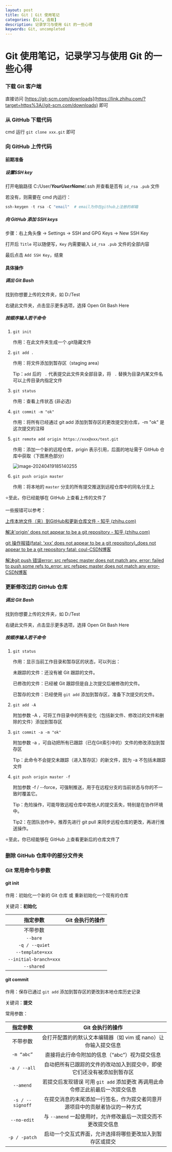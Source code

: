 ```yaml
---
layout: post
title: Git | Git 使用笔记
categories: [Git, 连载]
description: 记录学习与使用 Git 的一些心得
keywords: Git, uncompleted
---
```


# Git 使用笔记，记录学习与使用 Git 的一些心得

### 下载 Git 客户端

直接访问 [https://git-scm.com/downloads](https://link.zhihu.com/?target=https%3A//git-scm.com/downloads) 即可



### 从 GitHub 下载代码

cmd 运行 `git clone xxx.git` 即可



### 向 GitHub 上传代码

#### 前期准备

##### 设置SSH key

打开电脑路径 C:/User/***YourUserName***/.ssh 并查看是否有 `id_rsa .pub` 文件

若没有，则需要在 cmd 内运行：

```powershell
ssh-keygen -t rsa -C "email"  # email为你在github上注册的邮箱
```

##### 向 GitHub 添加 SSH keys

步骤：右上角头像 -> Settings -> SSH and GPG Keys -> New SSH Key

打开后 `Title` 可以随便写，`Key` 内需要输入 `id_rsa .pub` 文件的全部内容

最后点击 `Add SSH Key`，结束

#### 具体操作

##### 调出 Git Bash

找到你想要上传的文件夹，如 D:/Test

右键此文件夹，点击显示更多选项，选择 Open Git Bash Here

##### 按顺序输入若干命令

1. `git init`   

   作用：在此文件夹生成一个.git隐藏文件

2. `git add . `   

   作用：将文件添加到暂存区（staging area）

   Tip：`add` 后的  ` .`   代表提交此文件夹全部目录，将  ` .`  替换为目录内某文件名可以上传目录内指定文件

3. `git status `  

   作用：查看上传状态 (非必选) 

4. `git commit -m "ok"`  

   作用：将所有已经通过 git add 添加到暂存区的更改提交到仓库，-m "ok" 是这次提交的注释

5. `git remote add origin https://xxx@xxx/test.git`

   作用：添加一个新的远程仓库，prigin 表示引用，后面的地址需于 GitHub 仓库中获取（下图黑色部分）

   ![image-20240419185140255](C:\Users\Sawtone\AppData\Roaming\Typora\typora-user-images\image-20240419185140255.png)

6. `git push origin master`

   作用：将本地的 `master` 分支的所有提交推送到远程仓库中的同名分支上

⭐至此，你已经能够在 GitHub 上查看上传的文件了

一些报错可以参考：

[上传本地文件（夹）到GitHub和更新仓库文件 - 知乎 (zhihu.com)](https://zhuanlan.zhihu.com/p/136355306)

[解决'origin' does not appear to be a git repository - 知乎 (zhihu.com)](https://zhuanlan.zhihu.com/p/333241228)

[git 操作报错(fatal: ‘xxx’ does not appear to be a git repository)_does not appear to be a git repository fatal: coul-CSDN博客](https://blog.csdn.net/cyqzy/article/details/122037120)

[解决git push 错误error: src refspec master does not match any. error: failed to push some refs to_error: src refspec master does not match any error-CSDN博客](https://blog.csdn.net/wenb1bai/article/details/89363711)



### 更新修改过的 GitHub 仓库

##### 调出 Git Bash

找到你想要上传的文件夹，如 D:/Test

右键此文件夹，点击显示更多选项，选择 Open Git Bash Here

##### 按顺序输入若干命令

1. `git status`

   作用：显示当前工作目录和暂存区的状态，可以列出：

   未跟踪的文件：还没有被 Git 跟踪的文件。

   已修改的文件：已经被 Git 跟踪但是自上次提交后被修改的文件。

   已暂存的文件：已经使用 `git add` 添加到暂存区，准备下次提交的文件。

2. `git add -A`

   附加参数 -A ，可将工作目录中的所有变化（包括新文件、修改过的文件和删除的文件）添加到暂存区

3. `git commit -a -m "ok"`

   附加参数 -a ，可自动把所有已跟踪（已在Git索引中的）文件的修改添加到暂存区

   Tip：此命令不会提交未跟踪（进入暂存区）的新文件，因为 -a 不包括未跟踪文件

4. `git push origin master -f`

   附加参数 -f / --force，可强制推送，用于在远程分支的当前状态与你的不一致时覆盖它。

   Tip：危险操作，可能导致远程仓库中其他人的提交丢失，特别是在协作环境中。

   Tip2：在团队协作中，推荐先进行 git pull 来同步远程仓库的更改，再进行推送操作。

⭐至此，你已经能够在 GitHub 上查看更新后的仓库文件了





### 删除 GitHub 仓库中的部分文件夹









### Git 常用命令与参数

#### git init

作用：初始化一个新的 Git 仓库 或 重新初始化一个现有的仓库

关键词：**初始化**

|        指定参数        | Git 会执行的操作 |
| :--------------------: | :--------------: |
|        不带参数        |                  |
|        `--bare`        |                  |
|     `-q / --quiet`     |                  |
|    `--template=xxx`    |                  |
| `--initial-branch=xxx` |                  |
|       `--shared`       |                  |

#### git commit

作用：保存已通过 `git add` 添加到暂存区的更改到本地仓库历史记录

关键词：**提交**

常用参数：

|     指定参数     |                       Git 会执行的操作                       |
| :--------------: | :----------------------------------------------------------: |
|     不带参数     | 会打开配置的的默认文本编辑器（如 vim 或 nano）让你输入提交信息 |
|    `-m “abc”`    |        直接将此行命令附加的信息（“abc”）视为提交信息         |
|   `-a / --all`   | 自动把所有已跟踪的文件的改动加入到提交中，即使它们还没有被添加到暂存区 |
|    `--amend`     | 若提交后发现错误 可用 `git add` 添加更改 再调用此命令修正此前最后一次提交信息 |
| `-s / --signoff` | 在提交消息的末尾添加一行签名，作为提交者同意开源项目中的贡献者协议的一种方式 |
|   `--no-edit`    | 与 `--amend` 一起使用时，允许修改最后一次提交而不更改提交信息 |
|  `-p / -patch`   |   启动一个交互式界面，允许选择将哪些更改加入到暂存区或提交   |







